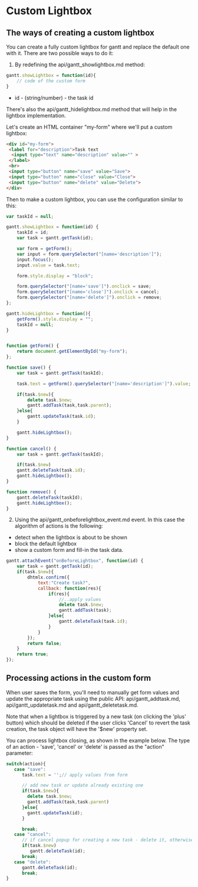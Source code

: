 Custom Lightbox
===============

The ways of creating a custom lightbox
----------------------------------------

You can create a fully custom lightbox for gantt and replace the default one with it. There are two possible ways to do it:

1) By redefining the api/gantt_showlightbox.md method:

~~~js
gantt.showLightbox = function(id){
    // code of the custom form
}
~~~

- id - (string/number) - the task id

There's also the api/gantt_hidelightbox.md method that will help in the lightbox implementation.


Let's create an HTML container "my-form" where we'll put a custom lightbox:

~~~html
<div id="my-form">
 <label for="description">Task text
  <input type="text" name="description" value="" >
 </label>
 <br>
 <input type="button" name="save" value="Save">
 <input type="button" name="close" value="Close">
 <input type="button" name="delete" value="Delete">
</div>
~~~


Then to make a custom lightbox, you can use the configuration similar to this:


~~~js
var taskId = null;

gantt.showLightbox = function(id) {
	taskId = id;
	var task = gantt.getTask(id);

	var form = getForm();
	var input = form.querySelector("[name='description']");
	input.focus();
	input.value = task.text;

	form.style.display = "block";

	form.querySelector("[name='save']").onclick = save;
	form.querySelector("[name='close']").onclick = cancel;
	form.querySelector("[name='delete']").onclick = remove;
};

gantt.hideLightbox = function(){
	getForm().style.display = "";
	taskId = null;
}


function getForm() {
	return document.getElementById("my-form");
};

function save() {
	var task = gantt.getTask(taskId);

	task.text = getForm().querySelector("[name='description']").value;

	if(task.$new){
		delete task.$new;
		gantt.addTask(task,task.parent);
	}else{
		gantt.updateTask(task.id);
	}

	gantt.hideLightbox();
}

function cancel() {
	var task = gantt.getTask(taskId);

	if(task.$new)
	gantt.deleteTask(task.id);
	gantt.hideLightbox();
}

function remove() {
	gantt.deleteTask(taskId);
	gantt.hideLightbox();
}
~~~

2) Using the api/gantt_onbeforelightbox_event.md event. In this case the algorithm of actions is the following:

- detect when the lightbox is about to be shown
- block the default lightbox
- show a custom form and fill-in the task data.


~~~js
gantt.attachEvent("onBeforeLightbox", function(id) {
	var task = gantt.getTask(id);
	if(task.$new){
		dhtmlx.confirm({
			text:"Create task?",
			callback: function(res){
				if(res){
					//..apply values
					delete task.$new;
					gantt.addTask(task);
				}else{
					gantt.deleteTask(task.id);
				}
			}
		});
		return false;
	}
	return true;
});
~~~

Processing actions in the custom form
--------------------------------


When user saves the form, you'll need to manually get form values and update the appropriate task using the public API: api/gantt_addtask.md, api/gantt_updatetask.md and api/gantt_deletetask.md.

Note that when a lightbox is triggered by a new task (on clicking the 'plus' button) which should be deleted if the user clicks 'Cancel' to revert the task creation,
the task object will have the '$new' property set.

You can process lightbox closing, as shown in the example below. The type of an action - 'save', 'cancel' or 'delete' is passed as the "action" parameter:

~~~js
switch(action){
   case "save":
      task.text = '';// apply values from form

	  // add new task or update already existing one
	  if(task.$new){
		delete task.$new;
		gantt.addTask(task,task.parent)
	  }else{
		gantt.updateTask(id);
	  }

      break;
   case "cancel":
      // if cancel popup for creating a new task - delete it, otherwise do nothing
      if(task.$new)
         gantt.deleteTask(id);
      break;
   case "delete":
      gantt.deleteTask(id);
      break;
}
~~~
